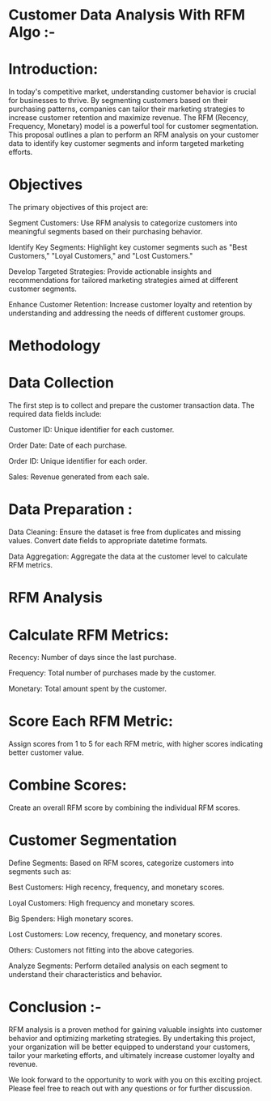 # Customer Data Analysis With RFM Algo :-

# Introduction:

In today's competitive market, understanding customer behavior is crucial for businesses to thrive. By segmenting customers based on their purchasing patterns, companies can tailor their marketing strategies to increase customer retention and maximize revenue. The RFM (Recency, Frequency, Monetary) model is a powerful tool for customer segmentation. This proposal outlines a plan to perform an RFM analysis on your customer data to identify key customer segments and inform targeted marketing efforts.

# Objectives

The primary objectives of this project are:

Segment Customers: Use RFM analysis to categorize customers into meaningful segments based on their purchasing behavior.

Identify Key Segments: Highlight key customer segments such as "Best Customers," "Loyal Customers," and "Lost Customers."

Develop Targeted Strategies: Provide actionable insights and recommendations for tailored marketing strategies aimed at different customer segments.

Enhance Customer Retention: Increase customer loyalty and retention by understanding and addressing the needs of different customer groups.

# Methodology

# Data Collection

The first step is to collect and prepare the customer transaction data. The required data fields include:

Customer ID: Unique identifier for each customer.

Order Date: Date of each purchase.

Order ID: Unique identifier for each order.

Sales: Revenue generated from each sale.

# Data Preparation :

Data Cleaning: Ensure the dataset is free from duplicates and missing values. Convert date fields to appropriate datetime formats.

Data Aggregation: Aggregate the data at the customer level to calculate RFM metrics.

# RFM Analysis

# Calculate RFM Metrics:

Recency: Number of days since the last purchase.

Frequency: Total number of purchases made by the customer.

Monetary: Total amount spent by the customer.

# Score Each RFM Metric:

Assign scores from 1 to 5 for each RFM metric, with higher scores indicating better customer value.

# Combine Scores:

Create an overall RFM score by combining the individual RFM scores.

# Customer Segmentation

Define Segments: Based on RFM scores, categorize customers into segments such as:

Best Customers: High recency, frequency, and monetary scores.

Loyal Customers: High frequency and monetary scores.

Big Spenders: High monetary scores.

Lost Customers: Low recency, frequency, and monetary scores.

Others: Customers not fitting into the above categories.

Analyze Segments: Perform detailed analysis on each segment to understand their characteristics and behavior.

# Conclusion :-

RFM analysis is a proven method for gaining valuable insights into customer behavior and optimizing marketing strategies. By undertaking this project, your organization will be better equipped to understand your customers, tailor your marketing efforts, and ultimately increase customer loyalty and revenue.

We look forward to the opportunity to work with you on this exciting project. Please feel free to reach out with any questions or for further discussion.
